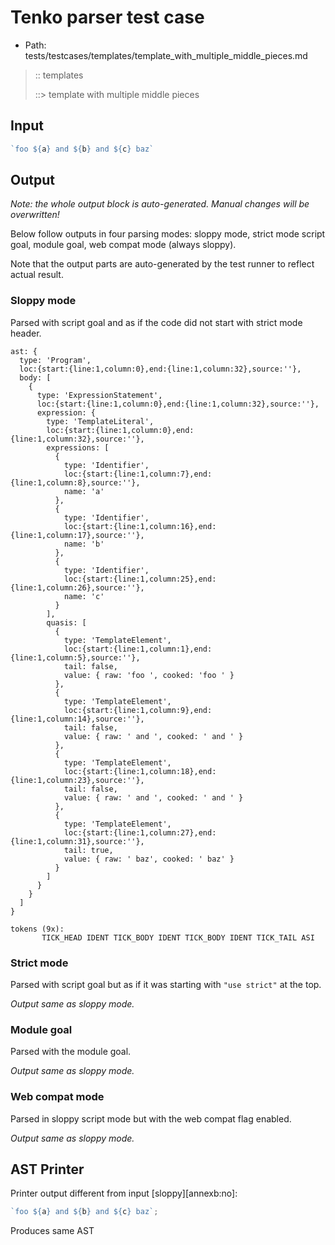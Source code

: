 # Tenko parser test case

- Path: tests/testcases/templates/template_with_multiple_middle_pieces.md

> :: templates
>
> ::> template with multiple middle pieces

## Input

`````js
`foo ${a} and ${b} and ${c} baz`
`````

## Output

_Note: the whole output block is auto-generated. Manual changes will be overwritten!_

Below follow outputs in four parsing modes: sloppy mode, strict mode script goal, module goal, web compat mode (always sloppy).

Note that the output parts are auto-generated by the test runner to reflect actual result.

### Sloppy mode

Parsed with script goal and as if the code did not start with strict mode header.

`````
ast: {
  type: 'Program',
  loc:{start:{line:1,column:0},end:{line:1,column:32},source:''},
  body: [
    {
      type: 'ExpressionStatement',
      loc:{start:{line:1,column:0},end:{line:1,column:32},source:''},
      expression: {
        type: 'TemplateLiteral',
        loc:{start:{line:1,column:0},end:{line:1,column:32},source:''},
        expressions: [
          {
            type: 'Identifier',
            loc:{start:{line:1,column:7},end:{line:1,column:8},source:''},
            name: 'a'
          },
          {
            type: 'Identifier',
            loc:{start:{line:1,column:16},end:{line:1,column:17},source:''},
            name: 'b'
          },
          {
            type: 'Identifier',
            loc:{start:{line:1,column:25},end:{line:1,column:26},source:''},
            name: 'c'
          }
        ],
        quasis: [
          {
            type: 'TemplateElement',
            loc:{start:{line:1,column:1},end:{line:1,column:5},source:''},
            tail: false,
            value: { raw: 'foo ', cooked: 'foo ' }
          },
          {
            type: 'TemplateElement',
            loc:{start:{line:1,column:9},end:{line:1,column:14},source:''},
            tail: false,
            value: { raw: ' and ', cooked: ' and ' }
          },
          {
            type: 'TemplateElement',
            loc:{start:{line:1,column:18},end:{line:1,column:23},source:''},
            tail: false,
            value: { raw: ' and ', cooked: ' and ' }
          },
          {
            type: 'TemplateElement',
            loc:{start:{line:1,column:27},end:{line:1,column:31},source:''},
            tail: true,
            value: { raw: ' baz', cooked: ' baz' }
          }
        ]
      }
    }
  ]
}

tokens (9x):
       TICK_HEAD IDENT TICK_BODY IDENT TICK_BODY IDENT TICK_TAIL ASI
`````

### Strict mode

Parsed with script goal but as if it was starting with `"use strict"` at the top.

_Output same as sloppy mode._

### Module goal

Parsed with the module goal.

_Output same as sloppy mode._

### Web compat mode

Parsed in sloppy script mode but with the web compat flag enabled.

_Output same as sloppy mode._

## AST Printer

Printer output different from input [sloppy][annexb:no]:

````js
`foo ${a} and ${b} and ${c} baz`;
````

Produces same AST
